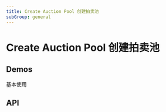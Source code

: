 ```yaml
---
title: Create Auction Pool 创建拍卖池
subGroup: general
---
```


# Create Auction Pool 创建拍卖池

## Demos

基本使用
<Demo src="../../../components/create-auction-pool/demos/basic.tsx" />

## API

<TsInfo src="@bouncefinance/ui/index.d.ts" name="CreateAuctionPoolProps" />
